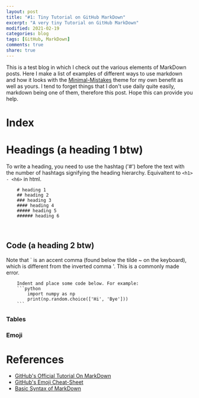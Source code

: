 ```yaml
---
layout: post
title: "#1: Tiny Tutorial on GitHub MarkDown"
excerpt: "A very tiny Tutorial on GitHub MarkDown"
modified: 2021-02-19
categories: blog
tags: [GitHub, MarkDown]
comments: true
share: true
---
```


This is a test blog in which I check out the various elements of MarkDown posts. Here I make a list of examples of different ways to use markdown and how it looks with the [Minimal-Mistakes]() theme for my own benefit as well as yours. I tend to forget things that I don't use daily quite easily, markdown being one of them, therefore this post. Hope this can provide you help. 
<br/>

# Index 



# Headings (a heading 1 btw)

To write a heading, you need to use the hashtag ('#') before the text with the number of hashtags signifying the heading hierarchy. Equivaltent to `<h1> - <h6>` in html.

```
    # heading 1
    ## heading 2
    ### heading 3
    #### heading 4
    ##### heading 5
    ###### heading 6
```

<br/>

## Code (a heading 2 btw)

Note that ` is an accent comma (found below the tilde ~ on the keyboard), which is different from the inverted comma '. This is a commonly made error. 

```text
    Indent and place some code below. For example:
    ```python
        import numpy as np
        print(np.random.choice(['Hi', 'Bye']))
    ```
```

### Tables


### Emoji


# References

*  [GitHub's Official Tutorial On MarkDown](https://guides.github.com/features/mastering-markdown/)
*  [GitHub's Emoji Cheat-Sheet](https://github.com/ikatyang/emoji-cheat-sheet)
*  [Basic Syntax of MarkDown](https://docs.github.com/en/github/writing-on-github/basic-writing-and-formatting-syntax)